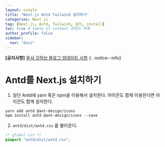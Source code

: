 ```yaml
---
layout: single
title: "Next.js Antd Tailwind 설치하기"
categories: Next.js
tag: [Next.js, Antd, Tailwind, 설치, install]
toc: true # table of content 콘텐츠 목록
author_profile: false
sidebar:
  nav: "docs"
---
```


**[공지사항]** [푸샤 깃허브 블로그 업데이트 사항](https://github.com/de24world/de24world.github.io)
{: .notice--info}

# Antd를 Next.js 설치하기

1. 일단 Antd에 yarn 혹은 npm을 이용해서 설치한다. 아이콘도 함께 이용한다면 아이콘도 함께 설치한다.

```
yarn add antd @ant-design/icons
npm install antd @ant-design/icons --save
```

2. `antd/dist/antd.css` 를 불러온다.

```css
/* global.css */
@import "antd/dist/antd.css";
```
